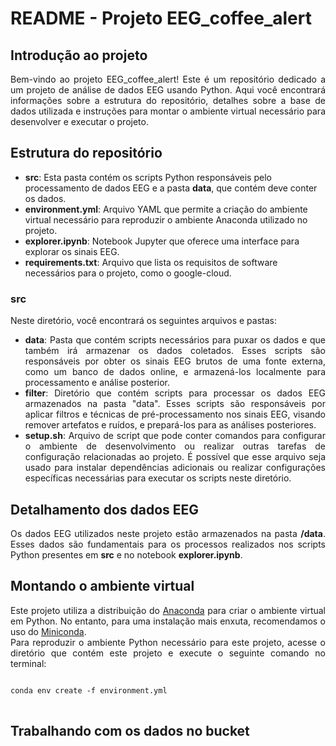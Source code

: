 <h1>README - Projeto EEG_coffee_alert</h1>

<div align="justify">
<h2>Introdução ao projeto</h2>
Bem-vindo ao projeto EEG_coffee_alert! Este é um repositório dedicado a um projeto de análise de dados EEG usando Python. Aqui você encontrará informações sobre a estrutura do repositório, detalhes sobre a base de dados utilizada e instruções para montar o ambiente virtual necessário para desenvolver e executar o projeto.
</div>

<div align="left">
<h2>Estrutura do repositório</h2>
  
  <ul>
    <li><b>src</b>: Esta pasta contém os scripts Python responsáveis pelo processamento de dados EEG e a pasta <b>data</b>, que contém deve conter os dados.</li>
    <li><b>environment.yml</b>: Arquivo YAML que permite a criação do ambiente virtual necessário para reproduzir o ambiente Anaconda utilizado no projeto.</li>
    <li><b>explorer.ipynb</b>: Notebook Jupyter que oferece uma interface para explorar os sinais EEG.</li>
    <li><b>requirements.txt</b>: Arquivo que lista os requisitos de software necessários para o projeto, como o google-cloud.</li>
  </ul>
  
</div>

<div align="justify">
<h3>src</h3>
<p>Neste diretório, você encontrará os seguintes arquivos e pastas:</p>

<ul>
  <li><b>data</b>: Pasta que contém scripts necessários para puxar os dados e que também irá armazenar os dados coletados. Esses scripts são responsáveis por obter os sinais EEG brutos de uma fonte externa, como um banco de dados online, e armazená-los localmente para processamento e análise posterior.</li>
  
  <li><b>filter</b>: Diretório que contém scripts para processar os dados EEG armazenados na pasta "data". Esses scripts são responsáveis por aplicar filtros e técnicas de pré-processamento nos sinais EEG, visando remover artefatos e ruídos, e prepará-los para as análises posteriores.</li>
  
  <li><b>setup.sh</b>: Arquivo de script que pode conter comandos para configurar o ambiente de desenvolvimento ou realizar outras tarefas de configuração relacionadas ao projeto. É possível que esse arquivo seja usado para instalar dependências adicionais ou realizar configurações específicas necessárias para executar os scripts neste diretório.</li>
</ul>

</div>

<div align="justify">
<h2>Detalhamento dos dados EEG</h2>
Os dados EEG utilizados neste projeto estão armazenados na pasta <b>/data</b>. Esses dados são fundamentais para os processos realizados nos scripts Python presentes em <b>src</b> e no notebook <b>explorer.ipynb</b>.
</div>

<div align="justify">
<h2>Montando o ambiente virtual</h2>
Este projeto utiliza a distribuição do <a href="https://www.anaconda.com/products/distribution">Anaconda</a> para criar o ambiente virtual em Python. No entanto, para uma instalação mais enxuta, recomendamos o uso do <a href="https://docs.conda.io/en/latest/miniconda.html">Miniconda</a>.
</div>

<div align="justify">
Para reproduzir o ambiente Python necessário para este projeto, acesse o diretório que contém este projeto e execute o seguinte comando no terminal:
</div>

<pre>
<code>
conda env create -f environment.yml
</code>
</pre>

## Trabalhando com os dados no bucket

